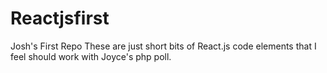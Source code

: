 # Reactjsfirst
Josh's First Repo
These are just short bits of React.js code elements that I feel should work with Joyce's php poll. 
